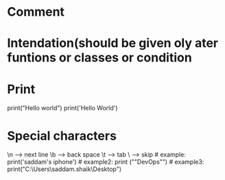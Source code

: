 Comment
============


Intendation(should be given oly ater funtions or classes or condition
===================





Print
======================
print("Hello world")
print('Hello World')


Special characters
=======================
\n --> next line
\b --> back space
\t --> tab
\ --> skip # example: print('saddam\'s iphone')
            # example2: print ("\"DevOps\"")
            # example3: print("C:\\Users\\saddam.shaik\\Desktop")